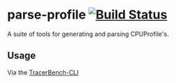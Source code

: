 # parse-profile [![Build Status](https://travis-ci.org/TracerBench/parse-profile.svg?branch=master)](https://travis-ci.org/TracerBench/parse-profile)

A suite of tools for generating and parsing CPUProfile's.

## Usage
Via the [TracerBench-CLI](https://github.com/TracerBench/tracerbench/tree/master/packages/cli)
